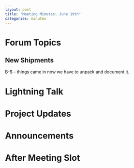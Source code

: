 ```yaml
---
layout: post
title: "Meeting Minutes: June 19th"
categories: minutes
---
```


# Forum Topics

## New Shipments
B-$ - things came in now we have to unpack and document it. 

# Lightning Talk

# Project Updates

# Announcements

# After Meeting Slot


